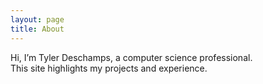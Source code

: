 ```yaml
---
layout: page
title: About
---
```


Hi, I’m Tyler Deschamps, a computer science professional.  
This site highlights my projects and experience.